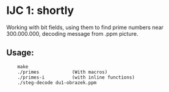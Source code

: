 
# IJC 1: shortly

Working with bit fields, using them to find prime numbers near 300.000.000, decoding message from .ppm picture.

## Usage:
``` terminal
    make
    ./primes            (With macros)
    ./primes-i          (with inline functions)
    ./steg-decode du1-obrazek.ppm
```

